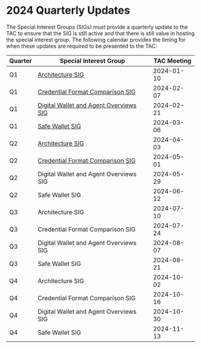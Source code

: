 # 2024 Quarterly Updates

The Special Interest Groups (SIGs) must provide a quarterly update to the TAC to ensure that the SIG is still active and that there is still value in hosting the special interest group. The following calendar provides the timing for when these updates are required to be presented to the TAC:

| Quarter | Special Interest Group                      | TAC Meeting |
| ------- | --------------------------------------      | ----------- |
| Q1      | [Architecture SIG][1]                       | 2024-01-10  |
| Q1      | [Credential Format Comparison SIG][2]       | 2024-02-07  |
| Q1      | [Digital Wallet and Agent Overviews SIG][3] | 2024-02-21  |
| Q1      | [Safe Wallet SIG][4]                        | 2024-03-06  |
| Q2      | [Architecture SIG][5]                       | 2024-04-03  |
| Q2      | [Credential Format Comparison SIG][6]       | 2024-05-01  |
| Q2      | Digital Wallet and Agent Overviews SIG      | 2024-05-29  |
| Q2      | Safe Wallet SIG                             | 2024-06-12  |
| Q3      | Architecture SIG                            | 2024-07-10  |
| Q3      | Credential Format Comparison SIG            | 2024-07-24  |
| Q3      | Digital Wallet and Agent Overviews SIG      | 2024-08-07  |
| Q3      | Safe Wallet SIG                             | 2024-08-21  |
| Q4      | Architecture SIG                            | 2024-10-02  |
| Q4      | Credential Format Comparison SIG            | 2024-10-16  |
| Q4      | Digital Wallet and Agent Overviews SIG      | 2024-10-30  |
| Q4      | Safe Wallet SIG                             | 2024-11-13  |

[1]: https://docs.google.com/presentation/d/1ruBVQTp2U9KTR9F9oH55o0ge9Sn0T_KR6utExQqD0Xc/edit?usp=sharing
[2]: https://docs.google.com/presentation/d/1FnegQ8sywiRO13_y-SSev9hFdQ2h7uCHvRWoQ-ZuQSk/edit#slide=id.g2b730f058ff_0_0
[3]: https://docs.google.com/presentation/d/1BEOujwEAT-mIn-nxuWIXlrUFYI3AwLzSF8Cma4iSuuI/edit#slide=id.g2bad4150ed9_0_0
[4]: https://docs.google.com/presentation/d/1G-O26KtU2njSxBqwDn9A-RgE7ldRl5xT_2GnIknM0gI/edit#slide=id.g2bdd8129051_0_0
[5]: https://docs.google.com/presentation/d/1RanuUT2I_K4E0vuwc2qQ4ue7DhNLhbbkmrk6U6pLsnE/edit?usp=sharing
[6]: https://docs.google.com/presentation/d/1he1k6a_1h8nR8P-BcfhfN9HuK0CmU_qSOv9caBWDqX0/edit#slide=id.g26fc029c215_0_0
